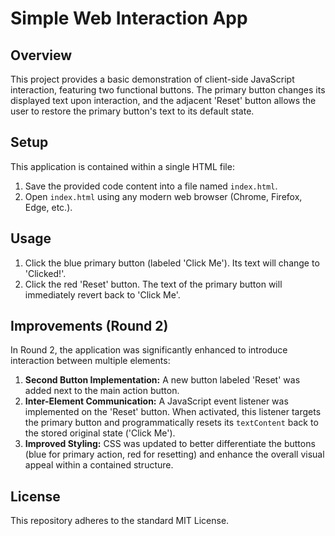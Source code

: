 # Simple Web Interaction App

## Overview
This project provides a basic demonstration of client-side JavaScript interaction, featuring two functional buttons. The primary button changes its displayed text upon interaction, and the adjacent 'Reset' button allows the user to restore the primary button's text to its default state.

## Setup
This application is contained within a single HTML file:
1. Save the provided code content into a file named `index.html`.
2. Open `index.html` using any modern web browser (Chrome, Firefox, Edge, etc.).

## Usage
1. Click the blue primary button (labeled 'Click Me'). Its text will change to 'Clicked!'.
2. Click the red 'Reset' button. The text of the primary button will immediately revert back to 'Click Me'.

## Improvements (Round 2)
In Round 2, the application was significantly enhanced to introduce interaction between multiple elements:

1. **Second Button Implementation:** A new button labeled 'Reset' was added next to the main action button.
2. **Inter-Element Communication:** A JavaScript event listener was implemented on the 'Reset' button. When activated, this listener targets the primary button and programmatically resets its `textContent` back to the stored original state ('Click Me').
3. **Improved Styling:** CSS was updated to better differentiate the buttons (blue for primary action, red for resetting) and enhance the overall visual appeal within a contained structure.

## License
This repository adheres to the standard MIT License.